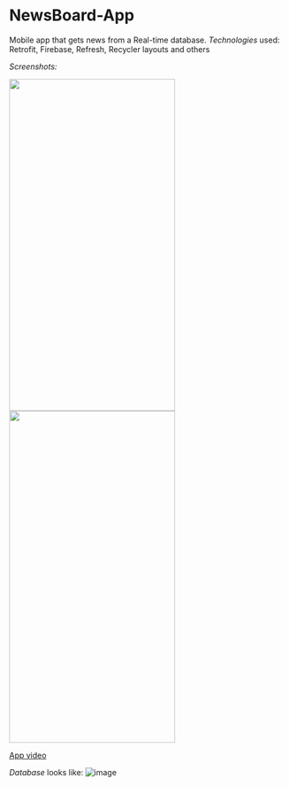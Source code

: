 # NewsBoard-App
Mobile app that gets news from a Real-time database.  *Technologies* used: Retrofit, Firebase, Refresh, Recycler layouts and others

*Screenshots:*

<img src="https://user-images.githubusercontent.com/77053754/115776613-fbe1f200-a3bc-11eb-8240-42ba2bee200b.png" width="300px%" height="600px"><br><img src="https://user-images.githubusercontent.com/77053754/115776617-fe444c00-a3bc-11eb-89b7-d77cd2fcd984.png" width="300px" height="600px" margin-left="80px">

[App video](https://photos.app.goo.gl/YqsE1fxToE8FhirW8)

*Database* looks like:
![image](https://user-images.githubusercontent.com/77053754/115774345-21b9c780-a3ba-11eb-9117-5154cb1c3ca2.png)
